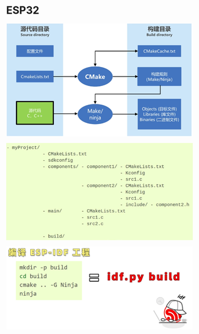 # ESP32

![](/ESP32/image/24/12/img.png)

![](/ESP32/image/24/12/img_1.png)

![](/ESP32/image/24/12/img_2.png)






